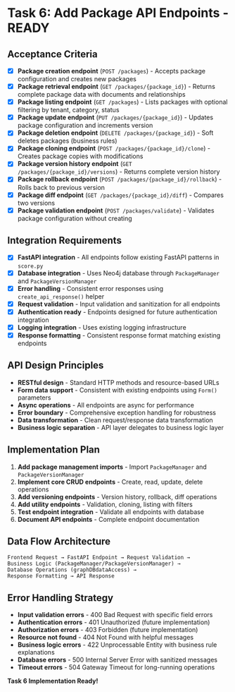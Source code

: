 # Task 6: Add Package API Endpoints - READY

## Acceptance Criteria
- [x] **Package creation endpoint** (`POST /packages`) - Accepts package configuration and creates new packages
- [x] **Package retrieval endpoint** (`GET /packages/{package_id}`) - Returns complete package data with documents and relationships  
- [x] **Package listing endpoint** (`GET /packages`) - Lists packages with optional filtering by tenant, category, status
- [x] **Package update endpoint** (`PUT /packages/{package_id}`) - Updates package configuration and increments version
- [x] **Package deletion endpoint** (`DELETE /packages/{package_id}`) - Soft deletes packages (business rules)
- [x] **Package cloning endpoint** (`POST /packages/{package_id}/clone`) - Creates package copies with modifications
- [x] **Package version history endpoint** (`GET /packages/{package_id}/versions`) - Returns complete version history
- [x] **Package rollback endpoint** (`POST /packages/{package_id}/rollback`) - Rolls back to previous version
- [x] **Package diff endpoint** (`GET /packages/{package_id}/diff`) - Compares two versions
- [x] **Package validation endpoint** (`POST /packages/validate`) - Validates package configuration without creating

## Integration Requirements
- [x] **FastAPI integration** - All endpoints follow existing FastAPI patterns in `score.py`
- [x] **Database integration** - Uses Neo4j database through `PackageManager` and `PackageVersionManager`
- [x] **Error handling** - Consistent error responses using `create_api_response()` helper
- [x] **Request validation** - Input validation and sanitization for all endpoints
- [x] **Authentication ready** - Endpoints designed for future authentication integration
- [x] **Logging integration** - Uses existing logging infrastructure
- [x] **Response formatting** - Consistent response format matching existing endpoints

## API Design Principles
- **RESTful design** - Standard HTTP methods and resource-based URLs
- **Form data support** - Consistent with existing endpoints using `Form()` parameters
- **Async operations** - All endpoints are async for performance
- **Error boundary** - Comprehensive exception handling for robustness
- **Data transformation** - Clean request/response data transformation
- **Business logic separation** - API layer delegates to business logic layer

## Implementation Plan
1. **Add package management imports** - Import `PackageManager` and `PackageVersionManager`
2. **Implement core CRUD endpoints** - Create, read, update, delete operations
3. **Add versioning endpoints** - Version history, rollback, diff operations  
4. **Add utility endpoints** - Validation, cloning, listing with filters
5. **Test endpoint integration** - Validate all endpoints with database
6. **Document API endpoints** - Complete endpoint documentation

## Data Flow Architecture
```
Frontend Request → FastAPI Endpoint → Request Validation → 
Business Logic (PackageManager/PackageVersionManager) → 
Database Operations (graphDBdataAccess) → 
Response Formatting → API Response
```

## Error Handling Strategy
- **Input validation errors** - 400 Bad Request with specific field errors
- **Authentication errors** - 401 Unauthorized (future implementation)
- **Authorization errors** - 403 Forbidden (future implementation)  
- **Resource not found** - 404 Not Found with helpful messages
- **Business logic errors** - 422 Unprocessable Entity with business rule explanations
- **Database errors** - 500 Internal Server Error with sanitized messages
- **Timeout errors** - 504 Gateway Timeout for long-running operations

**Task 6 Implementation Ready!**